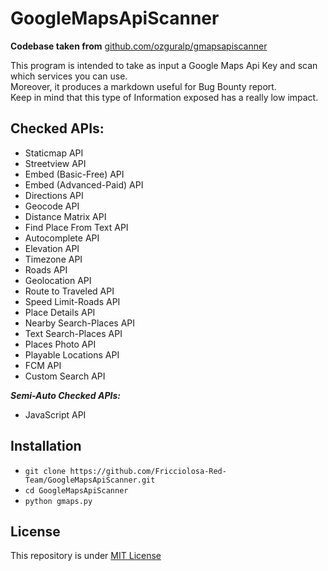 # GoogleMapsApiScanner
**Codebase taken from** [github.com/ozguralp/gmapsapiscanner](https://github.com/ozguralp/gmapsapiscanner)

This program is intended to take as input a Google Maps Api Key and scan which services you can use.  
Moreover, it produces a markdown useful for Bug Bounty report.  
Keep in mind that this type of Information exposed has a really low impact.   

## Checked APIs:
- Staticmap API
- Streetview API
- Embed (Basic-Free) API
- Embed (Advanced-Paid) API
- Directions API
- Geocode API
- Distance Matrix API
- Find Place From Text API
- Autocomplete API
- Elevation API
- Timezone API
- Roads API
- Geolocation API
- Route to Traveled API
- Speed Limit-Roads API
- Place Details API
- Nearby Search-Places API
- Text Search-Places API
- Places Photo API
- Playable Locations API
- FCM API
- Custom Search API

***Semi-Auto Checked APIs:***
- JavaScript API


## Installation

- `git clone https://github.com/Fricciolosa-Red-Team/GoogleMapsApiScanner.git`
- `cd GoogleMapsApiScanner`
- `python gmaps.py`

## License

This repository is under [MIT License](https://github.com/Fricciolosa-Red-Team/GoogleMapsApiScanner/blob/main/LICENSE)

